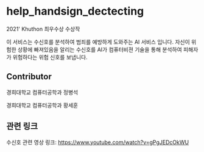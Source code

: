 # help_handsign_dectecting

2021' Khuthon 최우수상 수상작

이 서비스는 수신호를 분석하여 범죄를 예방하게 도와주는 AI 서비스 입니다.
자신이 위험한 상황에 빠져있음을 알리는 수신호를 AI가 컴퓨터비젼 기술을 통해 분석하여 피해자가 위험하다는 위험 신호를 보냅니다.

## Contributor
경희대학교 컴퓨터공학과 정병석

경희대학교 컴퓨터공학과 황세훈

## 관련 링크
수신호 관련 영상 링크: https://www.youtube.com/watch?v=gPgJEDcOkWU
